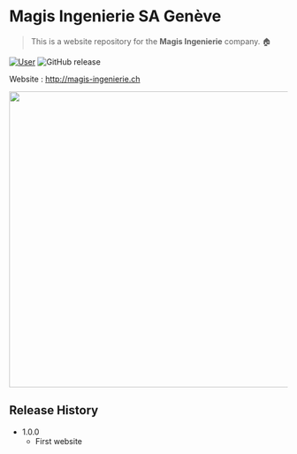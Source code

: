 # Magis Ingenierie SA Genève

> This is a website repository for the **Magis Ingenierie** company. :house: 

[![User][github-image]][github-url]
![GitHub release](https://img.shields.io/github/release/qubyte/rubidium.svg?style=flat-square)

Website : <http://magis-ingenierie.ch>

<p align="center">
  <img src="https://cdn.dribbble.com/users/2512634/screenshots/5043083/plan_de_travail_1.png"
       width="650" height="535">
</p>

## Release History
* 1.0.0
    * First website

<!-- Markdown link & img dfn's -->
[github-image]: https://img.shields.io/badge/user-LucileM-pink.svg?logo=github&longCache=true&style=flat-square
[github-url]: https://lucilem.github.io/
